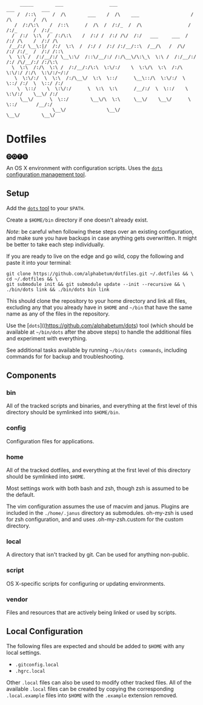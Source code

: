          _____        ___                 ___                            ___          ___
        /  /::\      /  /\        ___    /  /\    ___                   /  /\        /  /\
       /  /:/\:\    /  /::\      /  /\  /  /:/_  /  /\                 /  /:/_      /  /:/_
      /  /:/  \:\  /  /:/\:\    /  /:/ /  /:/ /\/  /:/   ___     ___  /  /:/ /\    /  /:/ /\
     /__/:/ \__\:|/  /:/  \:\  /  /:/ /  /:/ /:/__/::\  /__/\   /  /\/  /:/ /:/_  /  /:/ /::\
     \  \:\ /  /:/__/:/ \__\:\/  /::\/__/:/ /:/\__\/\:\_\  \:\ /  /:/__/:/ /:/ /\/__/:/ /:/\:\
      \  \:\  /:/\  \:\ /  /:/__/:/\:\  \:\/:/    \  \:\/\  \:\  /:/\  \:\/:/ /:/\  \:\/:/~/:/
       \  \:\/:/  \  \:\  /:/\__\/  \:\  \::/      \__\::/\  \:\/:/  \  \::/ /:/  \  \::/ /:/
        \  \::/    \  \:\/:/      \  \:\  \:\      /__/:/  \  \::/    \  \:\/:/    \__\/ /:/
         \__\/      \  \::/        \__\/\  \:\     \__\/    \__\/      \  \::/       /__/:/
                     \__\/               \__\/                          \__\/        \__\/

# Dotfiles

🅓🅞🅣🅢

An OS X environment with configuration scripts. Uses the [`dots`
configuration management tool](https://github.com/alphabetum/dots).

## Setup

Add the [`dots` tool](https://github.com/alphabetum/dots) to your `$PATH`.

Create a `$HOME/bin` directory if one doesn't already exist.

_Note_: be careful when following these steps over an existing
configuration, and make sure you have backups in case anything gets
overwritten. It might be better to take each step individually.

If you are ready to live on the edge and go wild, copy the following and paste
it into your terminal:

    git clone https://github.com/alphabetum/dotfiles.git ~/.dotfiles && \
    cd ~/.dotfiles && \
    git submodule init && git submodule update --init --recursive && \
    ./bin/dots link && ./bin/dots bin link

This should clone the repository to your home directory and link all
files, excluding any that you already have in `$HOME` and `~/bin` that have the
same name as any of the files in the repository.

Use the [`dots`]((https://github.com/alphabetum/dots) tool (which should
be available at `~/bin/dots` after the above steps) to handle the
additional files and experiment with everything.

See additional tasks available by running `~/bin/dots commands`, including
commands for for backup and troubleshooting.

## Components

### bin

All of the tracked scripts and binaries, and everything at the first level of
this directory should be symlinked into `$HOME/bin`.

### config

Configuration files for applications.

### home

All of the tracked dotfiles, and everything at the first level of this
directory should be symlinked into `$HOME`.

Most settings work with both bash and zsh, though zsh is assumed to be
the default.

The vim configuration assumes the use of macvim and janus. Plugins are
included in the `./home/.janus` directory as submodules. oh-my-zsh is
used for zsh configuration, and and uses .oh-my-zsh.custom for the
custom directory.

### local

A directory that isn't tracked by git. Can be used for anything non-public.

### script

OS X-specific scripts for configuring or updating environments.

### vendor

Files and resources that are actively being linked or used by scripts.

## Local Configuration

The following files are expected and should be added to `$HOME` with any
local settings.

- `.gitconfig.local`
- `.hgrc.local`

Other `.local` files can also be used to modify other tracked files. All
of the available `.local` files can be created by copying the
corresponding `.local.example` files into `$HOME` with the `.example`
extension removed.
